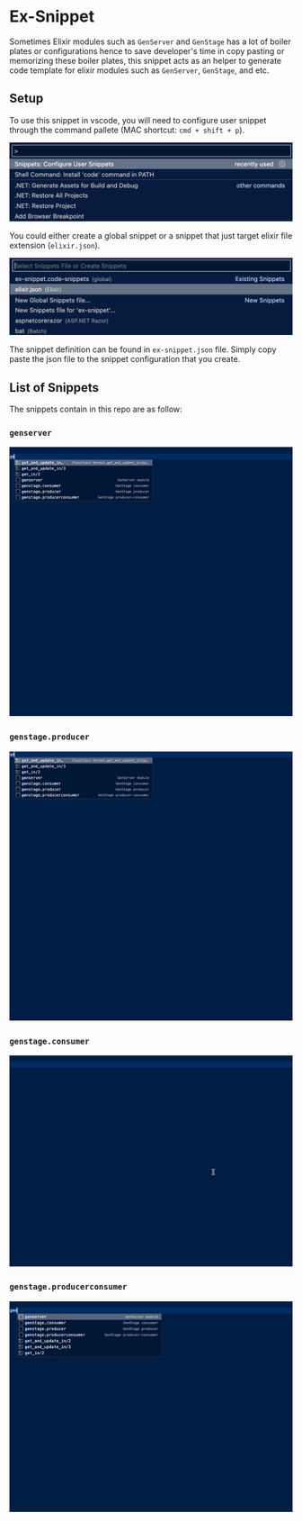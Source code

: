 # Ex-Snippet

Sometimes Elixir modules such as `GenServer` and `GenStage` has a lot of boiler plates or configurations hence to save developer's time in copy pasting or memorizing these boiler plates, this snippet acts as an helper to generate code template for elixir modules such as `GenServer`, `GenStage`, and etc.

## Setup

To use this snippet in vscode, you will need to configure user snippet through the command pallete (MAC shortcut: `cmd + shift + p`).

![vscode-command-pallete](./imgs/vscode-cmd-pallete.png)

You could either create a global snippet or a snippet that just target elixir file extension (`elixir.json`).

![vscode-use-snippet](./imgs/vscode-snippet.png)

The snippet definition can be found in `ex-snippet.json` file. Simply copy paste the json file to the snippet configuration that you create.

## List of Snippets

The snippets contain in this repo are as follow:

### `genserver`

![genserver](./imgs/genserver.gif)

### `genstage.producer`

![genserver](./imgs/genstage-producer.gif)

### `genstage.consumer`

![genserver](./imgs/genstage-consumer.gif)

### `genstage.producerconsumer`

![genserver](./imgs/genstage-producerconsumer.gif)

